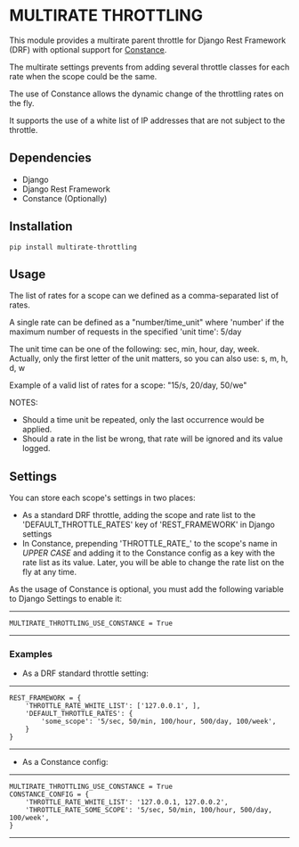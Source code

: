 # MULTIRATE THROTTLING

This module provides a multirate parent throttle for Django Rest Framework (DRF) with optional support for [Constance](https://django-constance.readthedocs.io/).

The multirate settings prevents from adding several throttle classes for each rate when the scope could be the same.  

The use of Constance allows the dynamic change of the throttling rates on the fly.  

It supports the use of a white list of IP addresses that are not subject to the throttle.

## Dependencies

- Django
- Django Rest Framework
- Constance (Optionally)

## Installation

`pip install multirate-throttling`

## Usage
The list of rates for a scope can we defined as a comma-separated list of rates. 

A single rate can be defined as a "number/time_unit" where 'number' if the maximum number of requests in the specified 'unit time': 5/day

The unit time can be one of the following: sec, min, hour, day, week. Actually, only the first letter of the unit matters, so you can also use: s, m, h, d, w

Example of a valid list of rates for a scope: "15/s, 20/day, 50/we" 

NOTES:
- Should a time unit be repeated, only the last occurrence would be applied.
- Should a rate in the list be wrong, that rate will be ignored and its value logged.

## Settings

You can store each scope's settings in two places:

 - As a standard DRF throttle, adding the scope and rate list to the 'DEFAULT_THROTTLE_RATES' key of 'REST_FRAMEWORK' in Django settings
 - In Constance, prepending 'THROTTLE_RATE_' to the scope's name in *UPPER CASE* and adding it to the Constance config as a key with the rate list as its value. Later, you will be able to change the rate list on the fly at any time.

As the usage of Constance is optional, you must add the following variable to Django Settings to enable it:

***
    MULTIRATE_THROTTLING_USE_CONSTANCE = True
***

### Examples

- As a DRF standard throttle setting:
---
    REST_FRAMEWORK = {
        'THROTTLE_RATE_WHITE_LIST': ['127.0.0.1', ],
        'DEFAULT_THROTTLE_RATES': {
            'some_scope': '5/sec, 50/min, 100/hour, 500/day, 100/week',
        }
    }
---

- As a Constance config:
---
    MULTIRATE_THROTTLING_USE_CONSTANCE = True
    CONSTANCE_CONFIG = {
        'THROTTLE_RATE_WHITE_LIST': '127.0.0.1, 127.0.0.2',
        'THROTTLE_RATE_SOME_SCOPE': '5/sec, 50/min, 100/hour, 500/day, 100/week',
    }
---

  
